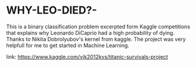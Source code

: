 # WHY-LEO-DIED?-
This is a binary classification problem excerpted form Kaggle competitions that explains why Leonardo DiCaprio had a high probability of dying.   
Thanks to Nikita Dobrolyubov's kernel from kaggle. The project was very helpfull for me to get started in Machine Learning.

link: https://www.kaggle.com/vik2012kvs/titanic-survivals-project
